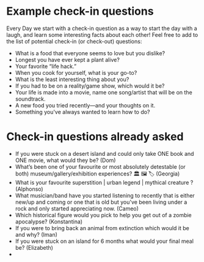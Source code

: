 # Example check-in questions

Every Day we start with a check-in question as a way to start the day with a laugh, and learn some interesting facts about each other!
Feel free to add to the list of potential check-in (or check-out) questions:

- What is a food that everyone seems to love but you dislike?
- Longest you have ever kept a plant alive?
- Your favorite “life hack.”
- When you cook for yourself, what is your go-to?
- What is the least interesting thing about you?
- If you had to be on a reality/game show, which would it be?
- Your life is made into a movie, name one song/artist that will be on the soundtrack.
- A new food you tried recently—and your thoughts on it.
- Something you've always wanted to learn how to do?


# Check-in questions already asked

- If you were stuck on a desert island and could only take ONE book and ONE movie, what would they be? (Dom)
- What’s been one of your favourite or most absolutely detestable (or both) museum/gallery/exhibition experiences? 🏛️ 🖼️ 🏷️ (Georgia)
- What is your favourite superstition | urban legend | mythical creature ? (Alphonso)
- What musician/band have you started listening to recently that is either new/up and coming  or one that is old but you've been living under a rock and only started appreciating now. (Cameo)
- Which historical figure would you pick to help you get out of a zombie apocalypse? (Konstantina)
- If you were to bring back an animal from extinction which would it be and why? (Iman)
- If you were stuck on an island for 6 months what would your final meal be? (Elizabeth)
- 
